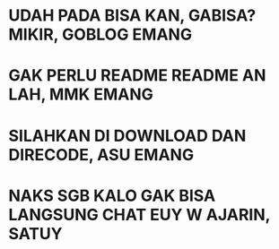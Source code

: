 # UDAH PADA BISA KAN, GABISA? MIKIR, GOBLOG EMANG

# GAK PERLU README README AN LAH, MMK EMANG

# SILAHKAN DI DOWNLOAD DAN DIRECODE, ASU EMANG

# NAKS SGB KALO GAK BISA LANGSUNG CHAT EUY W AJARIN, SATUY
